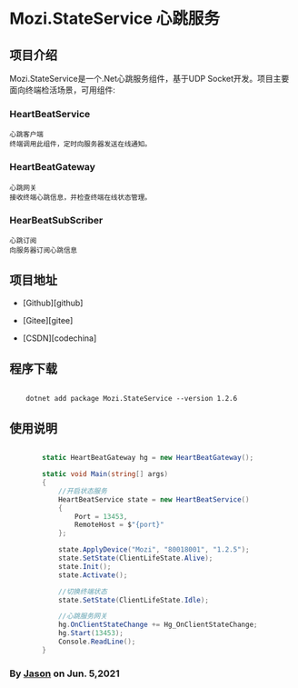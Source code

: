 ﻿# Mozi.StateService 心跳服务

## 项目介绍

Mozi.StateService是一个.Net心跳服务组件，基于UDP Socket开发。项目主要面向终端检活场景，可用组件: 

### HeartBeatService
    心跳客户端  
    终端调用此组件，定时向服务器发送在线通知。

### HeartBeatGateway
    心跳网关  
    接收终端心跳信息，并检查终端在线状态管理。

### HearBeatSubScriber
    心跳订阅
    向服务器订阅心跳信息

## 项目地址

- [Github][github]

- [Gitee][gitee]

- [CSDN][codechina]

## 程序下载

~~~shell

	dotnet add package Mozi.StateService --version 1.2.6

~~~
## 使用说明

~~~csharp

        static HeartBeatGateway hg = new HeartBeatGateway();

        static void Main(string[] args)
        {
            //开启状态服务
            HeartBeatService state = new HeartBeatService()
            {
                Port = 13453,
                RemoteHost = $"{port}"
            };

            state.ApplyDevice("Mozi", "80018001", "1.2.5");
            state.SetState(ClientLifeState.Alive);
            state.Init();
            state.Activate();

            //切换终端状态
            state.SetState(ClientLifeState.Idle);

            //心跳服务网关
            hg.OnClientStateChange += Hg_OnClientStateChange;
            hg.Start(13453);
            Console.ReadLine();
        }
~~~
### By [Jason][1] on Jun. 5,2021

[1]:mailto:brotherqian@163.com